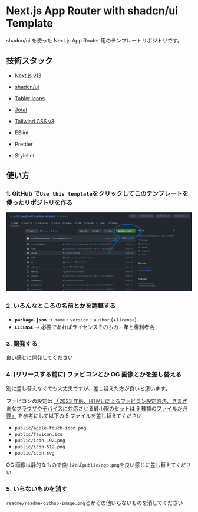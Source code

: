 # Next.js App Router with shadcn/ui Template

shadcn/ui を使った Next.js App Router 用のテンプレートリポジトリです。

## 技術スタック

- [Next.js v13](https://nextjs.org/)
- [shadcn/ui](https://ui.shadcn.com/)
- [Tabler Icons](https://tabler-icons.io/)
- [Jotai](https://jotai.org/)
- [Tailwind CSS v3](https://tailwindcss.com/)

- ESlint
- Prettier
- Stylelint

## 使い方

### 1. GitHub で`Use this template`をクリックしてこのテンプレートを使ったリポジトリを作る

![GitHub上でUse this templateのボタンはディレクトリ一覧の右上あたりにあります](readme/readme-github-image.png)

### 2. いろんなところの名前とかを調整する

- **`package.json`** → `name`・`version`・`author` (+`license`)
- **`LICENSE`** → 必要であればライセンスそのもの・年と権利者名

### 3. 開発する

良い感じに開発してください

### 4. (リリースする前に) ファビコンとか OG 画像とかを差し替える

別に差し替えなくても大丈夫ですが、差し替えた方が良いと思います。

ファビコンの設定は [「2023 年版、HTML によるファビコン設定方法、さまざまなブラウザやデバイスに対応させる最小限のセットは 6 種類のファイルが必要」](https://coliss.com/articles/build-websites/operation/work/how-to-favicon.html) を参考にして以下の 5 ファイルを差し替えてください

- `public/apple-touch-icon.png`
- `public/favicon.ico`
- `public/icon-192.png`
- `public/icon-512.png`
- `public/icon.svg`

OG 画像は静的なもので良ければ`public/ogp.png`を良い感じに差し替えてください

### 5. いらないものを消す

`readme/readme-github-image.png`とかその他いらないものを消してください
